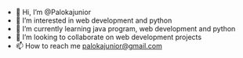 - 👋 Hi, I’m @Palokajunior
- 👀 I’m interested in web development and python 
- 🌱 I’m currently learning java program, web development and python 
- 💞️ I’m looking to collaborate on web development projects 
- 📫 How to reach me palokajunior@gmail.com 

<!---
Palokajunior/Palokajunior is a ✨ special ✨ repository because its `README.md` (this file) appears on your GitHub profile.
You can click the Preview link to take a look at your changes.
--->
